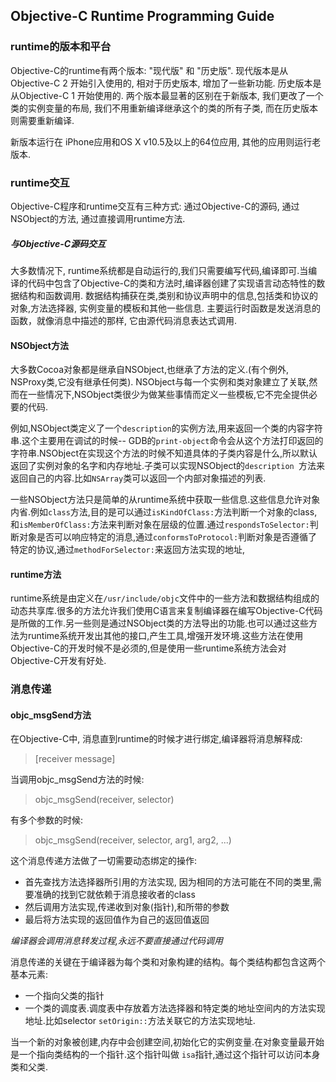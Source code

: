 ## Objective-C Runtime Programming Guide

### runtime的版本和平台

Objective-C的runtime有两个版本: "现代版" 和 "历史版". 现代版本是从Objective-C 2 开始引入使用的, 相对于历史版本, 增加了一些新功能. 历史版本是从Objective-C 1 开始使用的.
两个版本最显著的区别在于新版本, 我们更改了一个类的实例变量的布局, 我们不用重新编译继承这个的类的所有子类, 而在历史版本则需要重新编译.

新版本运行在 iPhone应用和OS X v10.5及以上的64位应用, 其他的应用则运行老版本.

### runtime交互

Objective-C程序和runtime交互有三种方式: 通过Objective-C的源码, 通过NSObject的方法, 通过直接调用runtime方法.

##### 与Objective-C源码交互

大多数情况下, runtime系统都是自动运行的,我们只需要编写代码,编译即可.当编译的代码中包含了Objective-C的类和方法时,编译器创建了实现语言动态特性的数据结构和函数调用. 数据结构捕获在类,类别和协议声明中的信息,包括类和协议的对象,方法选择器, 实例变量的模板和其他一些信息. 主要运行时函数是发送消息的函数，就像消息中描述的那样, 它由源代码消息表达式调用.

#### NSObject方法

大多数Cocoa对象都是继承自NSObject,也继承了方法的定义.(有个例外, NSProxy类,它没有继承任何类). NSObject与每一个实例和类对象建立了关联,然而在一些情况下,NSObject类很少为做某些事情而定义一些模板,它不完全提供必要的代码.


例如,NSObject类定义了一个`description`的实例方法,用来返回一个类的内容字符串.这个主要用在调试的时候-- GDB的`print-object`命令会从这个方法打印返回的字符串.NSObject在实现这个方法的时候不知道具体的子类内容是什么,所以默认返回了实例对象的名字和内存地址.子类可以实现NSObject的`description `方法来返回自己的内容.比如`NSArray`类可以返回一个内部对象描述的列表.


一些NSObject方法只是简单的从runtime系统中获取一些信息.这些信息允许对象内省.例如`class`方法,目的是可以通过`isKindOfClass:`方法判断一个对象的class,和`isMemberOfClass:`方法来判断对象在层级的位置.通过`respondsToSelector:`判断对象是否可以响应特定的消息,通过`conformsToProtocol:`判断对象是否遵循了特定的协议,通过`methodForSelector:`来返回方法实现的地址,

#### runtime方法

runtime系统是由定义在`/usr/include/objc`文件中的一些方法和数据结构组成的动态共享库.很多的方法允许我们使用C语言来复制编译器在编写Objective-C代码是所做的工作.另一些则是通过NSObject类的方法导出的功能.也可以通过这些方法为runtime系统开发出其他的接口,产生工具,增强开发环境.这些方法在使用Objective-C的开发时候不是必须的,但是使用一些runtime系统方法会对Objective-C开发有好处.

### 消息传递

#### objc_msgSend方法

在Objective-C中, 消息直到runtime的时候才进行绑定,编译器将消息解释成:

> [receiver message]

当调用objc_msgSend方法的时候:

> objc_msgSend(receiver, selector)

有多个参数的时候:

> objc_msgSend(receiver, selector, arg1, arg2, ...)


这个消息传递方法做了一切需要动态绑定的操作:

- 首先查找方法选择器所引用的方法实现, 因为相同的方法可能在不同的类里,需要准确的找到它就依赖于消息接收者的class
- 然后调用方法实现,传递收到对象(指针),和所带的参数
- 最后将方法实现的返回值作为自己的返回值返回

*编译器会调用消息转发过程,永远不要直接通过代码调用*

消息传递的关键在于编译器为每个类和对象构建的结构。每个类结构都包含这两个基本元素:

- 一个指向父类的指针
- 一个类的调度表.调度表中存放着方法选择器和特定类的地址空间内的方法实现地址.比如selector `setOrigin::`方法关联它的方法实现地址.


当一个新的对象被创建,内存中会创建空间,初始化它的实例变量.在对象变量最开始是一个指向类结构的一个指针.这个指针叫做 `isa`指针,通过这个指针可以访问本身类和父类.






 